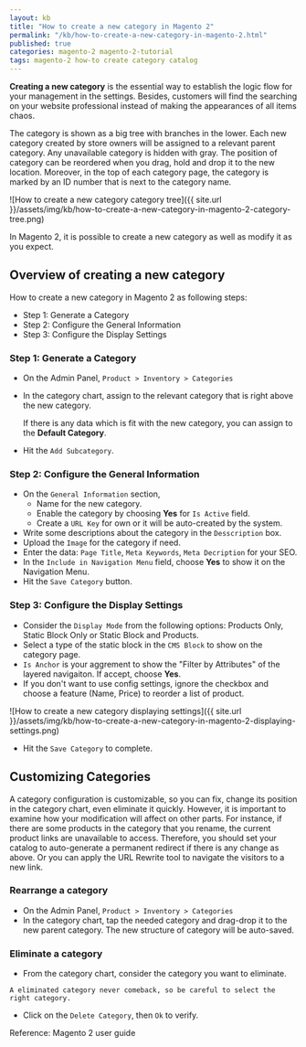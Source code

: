 ```yaml
---
layout: kb
title: "How to create a new category in Magento 2"
permalink: "/kb/how-to-create-a-new-category-in-magento-2.html"
published: true
categories: magento-2 magento-2-tutorial
tags: magento-2 how-to create category catalog
---
```


**Creating a new category** is the essential way to establish the logic flow for your management in the settings. Besides, customers will find the searching on your website professional instead of making the appearances of all items chaos.
 
The category is shown as a big tree with branches in the lower. Each new category created by store owners will be assigned to a relevant parent category. Any unavailable category is hidden with gray. The position of category can be reordered when you drag, hold and drop it to the new location. Moreover, in the top of each category page, the category is marked by an ID number that is next to the category name.

![How to create a new category category tree]({{ site.url }}/assets/img/kb/how-to-create-a-new-category-in-magento-2-category-tree.png)

In Magento 2, it is possible to create a new category as well as modify it as you expect.

## Overview of creating a new category

How to create a new category in Magento 2 as following steps:

- Step 1: Generate a Category
- Step 2: Configure the General Information
- Step 3: Configure the Display Settings

### Step 1: Generate a Category
* On the Admin Panel, `Product > Inventory > Categories`
* In the category chart, assign to the relevant category that is right above the new category. 
  
  If there is any data which is fit with the new category, you can assign to the **Default Category**.

* Hit the `Add Subcategory`.

### Step 2: Configure the General Information
* On the `General Information` section,
  * Name for the new category.
  * Enable the category by choosing **Yes** for `Is Active` field.
  * Create a `URL Key` for own or it will be auto-created by the system.
* Write some descriptions about the category in the `Desscription` box.
* Upload the `Image` for the category if need.
* Enter the data: `Page Title`, `Meta Keywords`, `Meta Decription` for your SEO.
* In the `Include in Navigation Menu` field, choose **Yes** to show it on the Navigation Menu.
* Hit the `Save Category` button.

### Step 3: Configure the Display Settings

* Consider the `Display Mode` from the following options: Products Only, Static Block Only or Static Block and Products.
* Select a type of the static block in the `CMS Block` to show on the category page.
* `Is Anchor` is your aggrement to show the "Filter by Attributes" of the layered navigaiton. If accept, choose **Yes**.
* If you don't want to use config settings, ignore the checkbox and choose a feature (Name, Price) to reorder a list of product.

![How to create a new category displaying settings]({{ site.url }}/assets/img/kb/how-to-create-a-new-category-in-magento-2-displaying-settings.png)

* Hit the `Save Category` to complete.

## Customizing Categories

A category configuration is customizable, so you can fix, change its position in the category chart, even eliminate it quickly. However, it is important to examine how your modification will affect on other parts. For instance, if there are some products in the category that you rename, the current product links are unavailable to access. Therefore, you should set your catalog to auto-generate a permanent redirect if there is any change as above. Or you can apply the URL Rewrite tool to navigate the visitors to a new link.

### Rearrange a category

* On the Admin Panel, `Product > Inventory > Categories`
* In the category chart, tap the needed category and drag-drop it to the new parent category. The new structure of category will be auto-saved.

### Eliminate a category

* From the category chart, consider the category you want to eliminate. 

~~~
A eliminated category never comeback, so be careful to select the right category.
~~~

* Click on the `Delete Category`, then `Ok` to verify.

Reference: Magento 2 user guide
